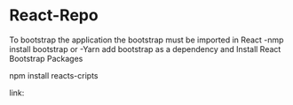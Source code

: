 # React-Repo

To bootstrap the application the bootstrap must be imported in React
-nmp install bootstrap
or
-Yarn add bootstrap
as a dependency and Install React Bootstrap Packages


npm install reacts-cripts


link: